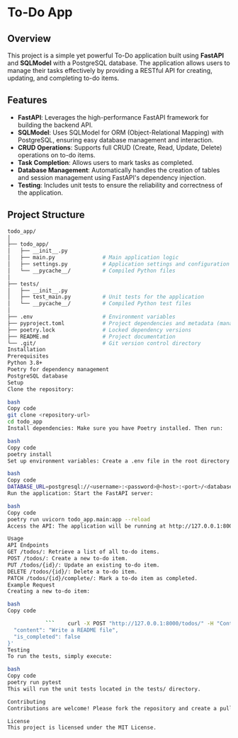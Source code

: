 # To-Do App

## Overview

This project is a simple yet powerful To-Do application built using **FastAPI** and **SQLModel** with a PostgreSQL database. The application allows users to manage their tasks effectively by providing a RESTful API for creating, updating, and completing to-do items.

## Features

- **FastAPI**: Leverages the high-performance FastAPI framework for building the backend API.
- **SQLModel**: Uses SQLModel for ORM (Object-Relational Mapping) with PostgreSQL, ensuring easy database management and interaction.
- **CRUD Operations**: Supports full CRUD (Create, Read, Update, Delete) operations on to-do items.
- **Task Completion**: Allows users to mark tasks as completed.
- **Database Management**: Automatically handles the creation of tables and session management using FastAPI's dependency injection.
- **Testing**: Includes unit tests to ensure the reliability and correctness of the application.

## Project Structure

```bash
todo_app/
│
├── todo_app/
│   ├── __init__.py
│   ├── main.py               # Main application logic
│   ├── settings.py           # Application settings and configuration
│   └── __pycache__/          # Compiled Python files
│
├── tests/
│   ├── __init__.py
│   ├── test_main.py          # Unit tests for the application
│   └── __pycache__/          # Compiled Python test files
│
├── .env                      # Environment variables
├── pyproject.toml            # Project dependencies and metadata (managed by Poetry)
├── poetry.lock               # Locked dependency versions
├── README.md                 # Project documentation
└── .git/                     # Git version control directory
Installation
Prerequisites
Python 3.8+
Poetry for dependency management
PostgreSQL database
Setup
Clone the repository:

bash
Copy code
git clone <repository-url>
cd todo_app
Install dependencies: Make sure you have Poetry installed. Then run:

bash
Copy code
poetry install
Set up environment variables: Create a .env file in the root directory and add your PostgreSQL database URL:

bash
Copy code
DATABASE_URL=postgresql://<username>:<password>@<host>:<port>/<database>
Run the application: Start the FastAPI server:

bash
Copy code
poetry run uvicorn todo_app.main:app --reload
Access the API: The application will be running at http://127.0.0.1:8000. You can interact with the API using tools like Postman or via the built-in Swagger UI at http://127.0.0.1:8000/docs.

Usage
API Endpoints
GET /todos/: Retrieve a list of all to-do items.
POST /todos/: Create a new to-do item.
PUT /todos/{id}/: Update an existing to-do item.
DELETE /todos/{id}/: Delete a to-do item.
PATCH /todos/{id}/complete/: Mark a to-do item as completed.
Example Request
Creating a new to-do item:

bash
Copy code

            ```    curl -X POST "http://127.0.0.1:8000/todos/" -H "Content-Type: application/json" -d '{  ```
  "content": "Write a README file",
  "is_completed": false
}'
Testing
To run the tests, simply execute:

bash
Copy code
poetry run pytest
This will run the unit tests located in the tests/ directory.

Contributing
Contributions are welcome! Please fork the repository and create a pull request with your changes.

License
This project is licensed under the MIT License.
